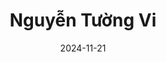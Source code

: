 ---
date: 2024-11-21
title: Nguyễn Tường Vi
categories: ["big"]
url: https://www.facebook.com/vi.tina.39/
---